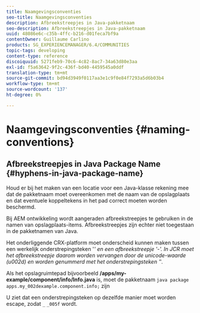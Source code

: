 ```yaml
---
title: Naamgevingsconventies
seo-title: Naamgevingsconventies
description: Afbreekstreepjes in Java-pakketnaam
seo-description: Afbreekstreepjes in Java-pakketnaam
uuid: 48086e6c-c35b-4ffc-b216-d01feca7bf9a
contentOwner: Guillaume Carlino
products: SG_EXPERIENCEMANAGER/6.4/COMMUNITIES
topic-tags: developing
content-type: reference
discoiquuid: 5271feb9-70c6-4c82-8ac7-34a63d80e3aa
exl-id: f5a63642-9f2c-436f-bd40-4459545a0ddf
translation-type: tm+mt
source-git-commit: bd94d3949f0117aa3e1c9f0e84f7293a5d6b03b4
workflow-type: tm+mt
source-wordcount: '137'
ht-degree: 0%

---
```


# Naamgevingsconventies {#naming-conventions}

## Afbreekstreepjes in Java Package Name {#hyphens-in-java-package-name}

Houd er bij het maken van een locatie voor een Java-klasse rekening mee dat de pakketnaam moet overeenkomen met de naam van de opslagplaats en dat eventuele koppeltekens in het pad correct moeten worden beschermd.

Bij AEM ontwikkeling wordt aangeraden afbreekstreepjes te gebruiken in de namen van opslagplaats-items. Afbreekstreepjes zijn echter niet toegestaan in de pakketnamen van Java.

Het onderliggende CRX-platform moet onderscheid kunnen maken tussen een werkelijk onderstrepingsteken &#39;_&#39; en een afbreekstreepje &#39;-&#39;. In JCR moet het afbreekstreepje daarom worden vervangen door de unicode-waarde (u002d) en worden genummerd met het onderstrepingsteken &#39;_&#39;.

Als het opslagruimtepad bijvoorbeeld **/apps/my-example/component/info/Info.java** is, moet de pakketnaam `java package apps.my_002dexample.component.info;` zijn

U ziet dat een onderstrepingsteken op dezelfde manier moet worden escape, zodat `_` `_005f` wordt.

